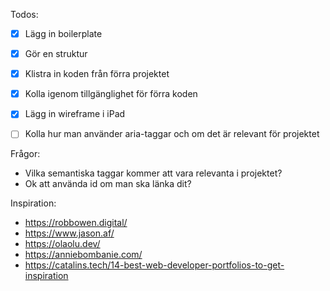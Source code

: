 Todos:
 
 + [x] Lägg in boilerplate 
 + [x] Gör en struktur 
 + [x] Klistra in koden från förra projektet 
 + [x] Kolla igenom tillgänglighet för förra koden 
 + [x] Lägg in wireframe i iPad
 + [ ] Kolla hur man använder aria-taggar och om det är relevant för projektet


Frågor:

 + Vilka semantiska taggar kommer att vara relevanta i projektet?
 + Ok att använda id om man ska länka dit?

Inspiration:

 + https://robbowen.digital/
 + https://www.jason.af/
 + https://olaolu.dev/
 + https://anniebombanie.com/
 + https://catalins.tech/14-best-web-developer-portfolios-to-get-inspiration